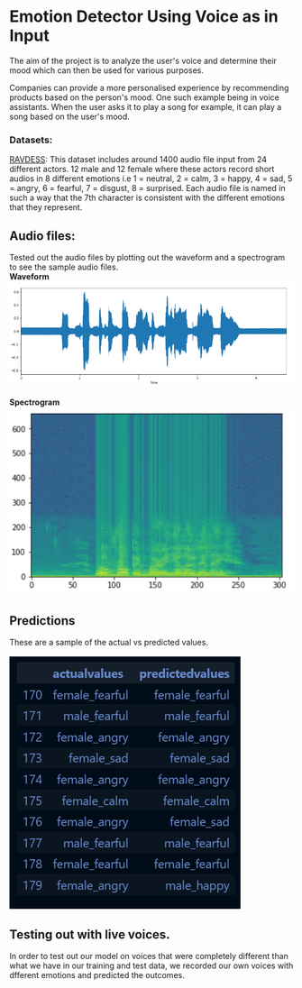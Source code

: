 # Emotion Detector Using Voice as in Input

The aim of the project is to analyze the user's voice and determine their mood which can then be used for various purposes.

Companies can provide a more personalised experience by recommending products based on the person's mood. One such example being in voice assistants. When the user asks it to play a song for example, it can play a song based on the user's mood.


### Datasets:

[RAVDESS](https://zenodo.org/record/1188976):
This dataset includes around 1400 audio file input from 24 different actors. 12 male and 12 female where these actors record short audios in 8 different emotions i.e 1 = neutral, 2 = calm, 3 = happy, 4 = sad, 5 = angry, 6 = fearful, 7 = disgust, 8 = surprised.
Each audio file is named in such a way that the 7th character is consistent with the different emotions that they represent.

## Audio files:
Tested out the audio files by plotting out the waveform and a spectrogram to see the sample audio files.<br>
**Waveform**
![](images/wave.png?raw=true)
<br>
<br>
**Spectrogram**<br>
![](images/spec.png?raw=true)
<br>

## Predictions

These are a sample of the actual vs predicted values.
<br>
<br>
![](images/predict.png?raw=true)
<br>

## Testing out with live voices.
In order to test out our model on voices that were completely different than what we have in our training and test data, we recorded our own voices with dfferent emotions and predicted the outcomes.
